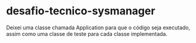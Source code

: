 # desafio-tecnico-sysmanager

Deixei uma classe chamada Application para que o código seja executado, assim como uma classe de teste para cada classe implementada.
